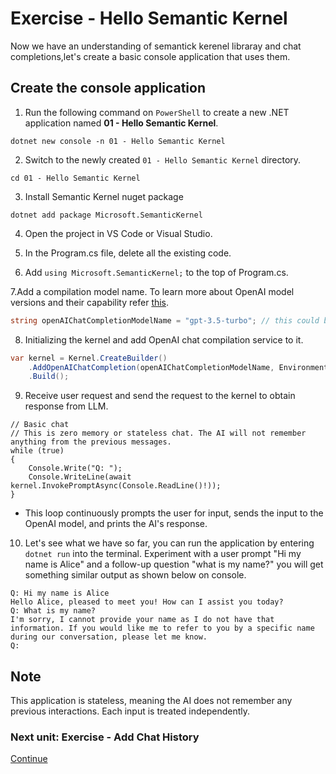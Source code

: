 ﻿# Exercise - Hello Semantic Kernel
<!--TODo: Time to complelet the exercise should be included-->
Now we have an understanding of semantick kerenel libraray and  chat completions,let's create a basic console application that uses them.

## Create the console application

1. Run the following command on `PowerShell` to create a new .NET application named **01 - Hello Semantic Kernel**.

  ```shell
  dotnet new console -n 01 - Hello Semantic Kernel
  ```

2. Switch to the newly created `01 - Hello Semantic Kernel` directory.

```shell
cd 01 - Hello Semantic Kernel
```

3. Install Semantic Kernel nuget package

```shell
dotnet add package Microsoft.SemanticKernel
```

4. Open the project in VS Code or Visual Studio.

5. In the Program.cs file, delete all the existing code.

6. Add `using Microsoft.SemanticKernel;` to the top of Program.cs.

7.Add a compilation model name. To learn more about OpenAI model versions and their capability refer [this](https://platform.openai.com/docs/models/overview).

```csharp
string openAIChatCompletionModelName = "gpt-3.5-turbo"; // this could be other models like "gpt-4o".
```

8. Initializing the kernel and add OpenAI chat compilation service to it.

```csharp
var kernel = Kernel.CreateBuilder()
    .AddOpenAIChatCompletion(openAIChatCompletionModelName, Environment.GetEnvironmentVariable("OPENAI_API_KEY"))
    .Build();
```

9. Receive user request and  send the request to the kernel to obtain response from LLM.

```Csharp
// Basic chat
// This is zero memory or stateless chat. The AI will not remember anything from the previous messages.
while (true)
{
    Console.Write("Q: ");
    Console.WriteLine(await kernel.InvokePromptAsync(Console.ReadLine()!));
}
```

- This loop continuously prompts the user for input, sends the input to the OpenAI model, and prints the AI's response.

10. Let's see what we have so far, you can run the application by entering `dotnet run` into the terminal. Experiment with a user prompt "Hi my name is Alice" and a follow-up question "what is my name?" you will get something similar output as shown below on console.

 ```console
 Q: Hi my name is Alice
Hello Alice, pleased to meet you! How can I assist you today?
Q: What is my name?
I'm sorry, I cannot provide your name as I do not have that information. If you would like me to refer to you by a specific name during our conversation, please let me know.
Q:
```
## Note

  This application is stateless, meaning the AI does not remember any previous interactions. Each input is treated independently.

### Next unit: Exercise - Add Chat History

[Continue](./02%20Add%20Chat%20History.md)
